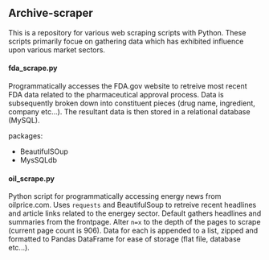 ## Archive-scraper
This is a repository for various web scraping scripts with Python. These scripts primarily focue on gathering data which has exhibited influence upon various market sectors.

#### fda_scrape.py

Programmatically accesses the FDA.gov website to retreive most recent FDA data related to the pharmaceutical approval process. Data is subsequently broken down into constituent pieces (drug name, ingredient, company etc...). The resultant data is then stored in a relational database (MySQL).

packages:
 - BeautifulSOup
 - MysSQLdb

#### oil_scrape.py

Python script for programmatically accessing energy news from oilprice.com. Uses `requests` and BeautifulSoup to retreive recent headlines and article links related to the energey sector. Default gathers headlines and summaries from the frontpage. Alter `n=x` to the depth of the pages to scrape (current page count is 906). Data for each is appended to a list, zipped and formatted to Pandas DataFrame for ease of storage (flat file, database etc...).
